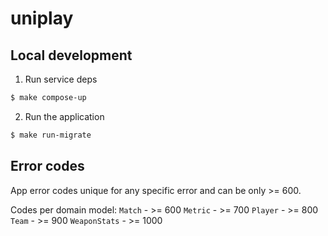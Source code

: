 # uniplay

## Local development
1. Run service deps
```sh
$ make compose-up
```
2. Run the application
```sh
$ make run-migrate
```

## Error codes

App error codes unique for any specific error and can be only >= 600.

Codes per domain model:
`Match` - >= 600
`Metric` - >= 700
`Player` - >= 800
`Team` - >= 900
`WeaponStats` - >= 1000